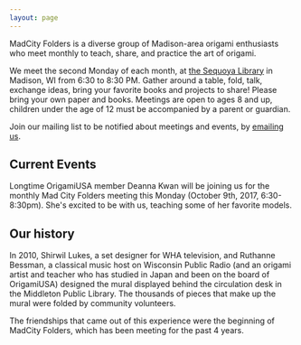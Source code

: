```yaml
---
layout: page
---
```



<div class="slice-banner"></div>

<span class="name-callout">MadCity Folders</span> is a diverse group of Madison-area origami enthusiasts who meet monthly to teach, share, and practice the art of origami.

We meet the second Monday of each month, at [the Sequoya Library](https://www.google.com/maps/place/Madison+Public+Library:+Sequoya+Branch/@43.0342714,-89.4227239,12.75z) in Madison, WI from 6:30 to 8:30 PM.
Gather around a table, fold, talk, exchange ideas, bring your favorite books and projects to share!
Please bring your own paper and books.
Meetings are open to ages 8 and up, children under the age of 12 must be accompanied by a parent or guardian.

Join our mailing list to be notified about meetings and events, by [emailing us](mailto:madcityfolders@gmail.com).

## Current Events
Longtime OrigamiUSA member Deanna Kwan will be joining us for the monthly Mad City Folders meeting this Monday (October 9th, 2017, 6:30-8:30pm). She's excited to be with us, teaching some of her favorite models.

## Our history

In 2010, Shirwil Lukes, a set designer for WHA television, and
Ruthanne Bessman, a classical music host on Wisconsin Public Radio (and an
origami artist and teacher who has studied in Japan and been on the board of OrigamiUSA)
designed the mural displayed behind the circulation desk in the Middleton
Public Library.
The thousands of pieces that make up the mural were folded by community
volunteers.

The friendships that came out of this experience were the beginning of
MadCity Folders, which has been meeting for the past 4 years.
